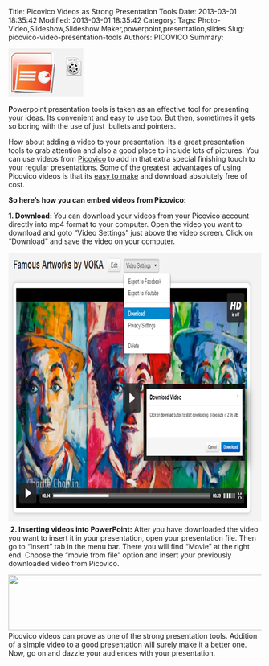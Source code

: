 Title: Picovico Videos as Strong Presentation Tools
Date: 2013-03-01 18:35:42
Modified: 2013-03-01 18:35:42
Category: 
Tags: Photo-Video,Slideshow,Slideshow Maker,powerpoint,presentation,slides
Slug: picovico-video-presentation-tools
Authors: PICOVICO
Summary: 

<a href="theme/wp-content/uploads/2013/03/powerpoint_video.png"><img class="wp-image-379 alignleft" title="powerpoint_video" src="theme/wp-content/uploads/2013/03/powerpoint_video.png" alt="Powerpoint Video" width="149" height="95" /></a>

<strong>P</strong>owerpoint presentation tools is taken as an effective tool for presenting your ideas. Its convenient and easy to use too. But then, sometimes it gets so boring with the use of just  bullets and pointers.

How about adding a video to your presentation. Its a great presentation tools to grab attention and also a good place to include lots of pictures. You can use videos from <a title="Picovico" href="http://www.picovico.com" target="_blank">Picovico</a> to add in that extra special finishing touch to your regular presentations. Some of the greatest  advantages of using Picovico videos is that its <a href="http://www.picovico.com/blog/how-to-make-a-video.html" target="_blank">easy to make</a> and download absolutely free of cost.

<strong>So here’s how you can embed videos from Picovico:</strong>

<strong></strong><strong>1. Download:
</strong>You can download your videos from your Picovico account directly into mp4 format to your computer. Open the video you want to download and goto “Video Settings” just above the video screen. Click on “Download” and save the video on your computer.

<a href="theme/wp-content/uploads/2013/03/picovico_download.png"><img class="aligncenter size-full wp-image-373" title="picovico_download" src="theme/wp-content/uploads/2013/03/picovico_download.png" alt="" width="851" height="539" /></a> <strong>2. Inserting videos into PowerPoint:</strong>
After you have downloaded the video you want to insert it in your presentation, open your presentation file. Then go to “Insert” tab in the menu bar. There you will find “Movie” at the right end. Choose the “movie from file” option and insert your previously downloaded video from Picovico.

<img class="aligncenter" src="https://lh6.googleusercontent.com/7bml2nb8_w4vxIKbMmgmn62ESepuASdtHUgKo7IO3_vyjVnaSbgmUUZSnwNOPq9uYM4Oztjo_Bq2Hikf3Z5v12sxqIaVYs7gjmuATHm-jh3bJpeZqBv4jmfVeToj9B2c2Q" alt="" width="624px;" height="110px;" />
Picovico videos can prove as one of the strong presentation tools. Addition of a simple video to a good presentation will surely make it a better one. Now, go on and dazzle your audiences with your presentation.
